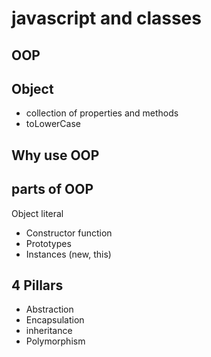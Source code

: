 # javascript and classes

## OOP

## Object
- collection of properties and methods
- toLowerCase

## Why use OOP


## parts of OOP
Object literal

- Constructor function
- Prototypes
- Instances (new, this)

## 4 Pillars

- Abstraction 
- Encapsulation
- inheritance 
- Polymorphism